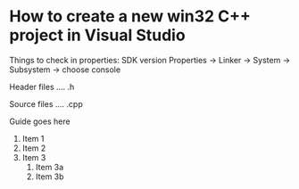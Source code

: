 # How to create a new win32 C++ project in Visual Studio




Things to check in properties:
SDK version
Properties -> Linker -> System -> Subsystem -> choose console

Header files .... .h

Source files .... .cpp


Guide goes here
1. Item 1
1. Item 2
1. Item 3
   1. Item 3a
   1. Item 3b

